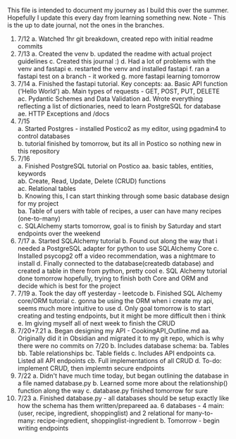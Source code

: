 This file is intended to document my journey as I build this over the summer.
Hopefully I update this every day from learning something new.
Note - This is the up to date journal, not the ones in the branches.

1. 7/12
    a. Watched 1hr git breakdown, created repo with initial readme commits
2. 7/13
    a. Created the venv
    b. updated the readme with actual project guidelines
    c. Created this journal :)
    d. Had a lot of problems with the venv and fastapi
    e. restarted the venv and installed fastapi
    f. ran a fastapi test on a branch - it worked
    g. more fastapi learning tomorrow
3. 7/14
    a. Finished the fastapi tutorial. Key concepts:
        aa. Basic API function ('Hello World')
        ab. Main types of requests - GET, POST, PUT, DELETE
        ac. Pydantic Schemes and Data Validation
        ad. Wrote everything reflecting a list of dictionaries, need to learn PostgreSQL for database
        ae. HTTP Exceptions and /docs 
4. 7/15  
    a. Started Postgres - installed Postico2 as my editor, using pgadmin4 to control databases  
    b. tutorial finished by tomorrow, but its all in Postico so nothing new in this repository  
5. 7/16  
    a. Finished PostgreSQL tutorial on Postico
        aa. basic tables, entities, keywords  
        ab. Create, Read, Update, Delete (CRUD) functions  
        ac. Relational tables  
    b. Knowing this, I can start thinking through some basic database design for my project  
        ba. Table of users with table of recipes, a user can have many recipes (one-to-many)  
    c. SQLAlchemy starts tomorrow, goal is to finish by Saturday and start endpoints over the weekend
6. 7/17
    a. Started SQLAlchemy tutorial
    b. Found out along the way that i needed a PostgreSQL adapter for python to use SQLAlchemy Core
    c. Installed psycopg2 off a video recommendation, was a nightmare to install
    d. Finally connected to the database(createdb database) and created a table in there from python, pretty cool
    e. SQL Alchemy tutorial done tomorrow hopefully, trying to finish both Core and ORM and decide which is best for the project
7. 7/19
    a. Took the day off yesterday - leetcode
    b. Finished SQL Alchemy core/ORM tutorial
    c. gonna be using the ORM when i create my api, seems much more intuitive to use
    d. Only goal tomorrow is to start creating and testing endpoints, but it might be more difficult then i think
    e. Im giving myself all of next week to finish the CRUD
8. 7/20+7.21
	a. Began designing my API - CookingAPI_Outline.md
		aa. Originally did it in Obsidian and migrated it to my git repo, which is why there were no commits on 7/20
	b. Includes database schema:
		ba. Tables
		bb. Table relationships
		bc. Table fields
	c. Includes API endpoints
		ca. Listed all API endpoints
		cb. Full implementations of all CRUD
	d. To-do: implement CRUD, then implemtn secure endpoints
9. 7/22
	a. Didn't have much time today, but began outlining the database in a file named database.py
	b. Learned some more about the relationship() function along the way
	c. database.py finished tomorrow for sure
10. 7/23
	a. Finished database.py - all databases should be setup exactly like how the schema has them written/prepareed
		aa. 6 databases - 4 main: (user, recipe, ingredient, shoppinglist) and 2 relational for many-to-many: recipe-ingredient, shoppinglist-ingredient
	b. Tomorrow - begin writing endpoints